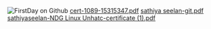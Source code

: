 ![FirstDay on Github](https://user-images.githubusercontent.com/79862567/160432045-c29cdc81-9674-4663-9e10-e1b6e1feafa3.JPG)
[cert-1089-15315347.pdf](https://github.com/9Sathiyaseelan/M1_Module1/files/8313492/cert-1089-15315347.pdf)
[sathiya seelan-git.pdf](https://github.com/9Sathiyaseelan/M1_Module1/files/8313498/sathiya.seelan-git.pdf)
[sathiyaseelan-NDG Linux Unhatc-certificate (1).pdf](https://github.com/9Sathiyaseelan/M1_Module1/files/8313501/sathiyaseelan-NDG.Linux.Unhatc-certificate.1.pdf)
